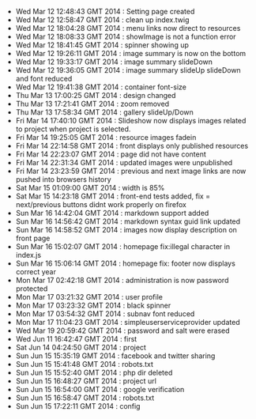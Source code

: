 - Wed Mar 12 12:48:43 GMT 2014  : Setting page created
- Wed Mar 12 12:58:47 GMT 2014 : clean up index.twig
- Wed Mar 12 18:04:28 GMT 2014 : menu links now direct to resources
- Wed Mar 12 18:08:33 GMT 2014 : showImage is not a function error
- Wed Mar 12 18:41:45 GMT 2014 : spinner showing up
- Wed Mar 12 19:26:11 GMT 2014 : image summary is now on the bottom
- Wed Mar 12 19:33:17 GMT 2014 : image summary slideDown
- Wed Mar 12 19:36:05 GMT 2014 : image summary slideUp slideDown and font reduced
- Wed Mar 12 19:41:38 GMT 2014 : container font-size
- Thu Mar 13 17:00:25 GMT 2014 : design changed
- Thu Mar 13 17:21:41 GMT 2014 : zoom removed
- Thu Mar 13 17:58:34 GMT 2014 : gallery slideUp/Down
- Fri Mar 14 17:40:10 GMT 2014 : Slideshow now displays images related to project when project is selected.
- Fri Mar 14 19:25:05 GMT 2014 : resource images fadein
- Fri Mar 14 22:14:58 GMT 2014 : front displays only published resources
- Fri Mar 14 22:23:07 GMT 2014 : page did not have content
- Fri Mar 14 22:31:34 GMT 2014 : updated images were unpublished
- Fri Mar 14 23:23:59 GMT 2014 : previous and next image links are now pushed into browsers history
- Sat Mar 15 01:09:00 GMT 2014 : width is 85%
- Sat Mar 15 14:23:18 GMT 2014 : front-end tests added, fix = next/previous buttons didnt work properly on firefox
- Sun Mar 16 14:42:04 GMT 2014 : markdown support added
- Sun Mar 16 14:56:42 GMT 2014 : markdown syntax guid link updated
- Sun Mar 16 14:58:52 GMT 2014 : images now display description on front page
- Sun Mar 16 15:02:07 GMT 2014 : homepage fix:illegal character in index.js
- Sun Mar 16 15:06:14 GMT 2014 : homepage fix: footer now displays correct year
- Mon Mar 17 02:42:18 GMT 2014 : administration is now password protected
- Mon Mar 17 03:21:32 GMT 2014 : user profile
- Mon Mar 17 03:23:32 GMT 2014 : black spinner
- Mon Mar 17 03:54:32 GMT 2014 : subnav font reduced
- Mon Mar 17 11:04:23 GMT 2014 : simpleuserserviceprovider updated
- Wed Mar 19 20:59:42 GMT 2014 : password and salt were erased
- Wed Jun 11 16:42:47 GMT 2014 : first
- Sat Jun 14 04:24:50 GMT 2014 : project
- Sun Jun 15 15:35:19 GMT 2014 : facebook and twitter sharing
- Sun Jun 15 15:41:48 GMT 2014 : robots.txt
- Sun Jun 15 15:52:40 GMT 2014 : php dir deleted
- Sun Jun 15 16:48:27 GMT 2014 : project url
- Sun Jun 15 16:54:00 GMT 2014 : google verification
- Sun Jun 15 16:58:47 GMT 2014 : robots.txt
- Sun Jun 15 17:22:11 GMT 2014 : config

